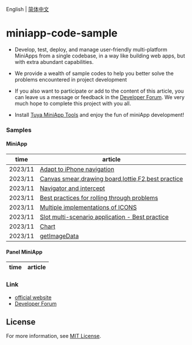 English[](README.md) | [简体中文](README_zh.md)

# miniapp-code-sample

- Develop, test, deploy, and manage user-friendly multi-platform MiniApps from a single codebase, in a way like building web apps, but with extra abundant capabilities.

- We provide a wealth of sample codes to help you better solve the problems encountered in project development

- If you also want to participate or add to the content of this article, you can leave us a message or feedback in the [Developer Forum](https://www.tuyaos.com/posting.php?mode=post&f=10). We very much hope to complete this project with you all.

- Install [Tuya MiniApp Tools](https://developer.tuya.com/cn/miniapp/devtools/download) and enjoy the fun of miniApp development!

### Samples

#### MiniApp

| time    | article                        |
| ------- | ------------------------------ |
| 2023/11 | [Adapt to iPhone navigation](https://github.com/Tuya-Community/tuya-miniapp-demo/tree/master/adapt-iphone-navigation)     |
| 2023/11 | [Canvas smear,drawing board,lottie,F2,best practice](https://github.com/Tuya-Community/tuya-miniapp-demo/tree/master/canvas) |
| 2023/11 | [Navigator and intercept](https://github.com/Tuya-Community/tuya-miniapp-demo/tree/master/popup-scroll) |
| 2023/11 | [Best practices for rolling through problems](https://github.com/Tuya-Community/tuya-miniapp-demo/tree/master/popup-scroll) |
| 2023/11 | [Multiple implementations of ICONS](https://github.com/Tuya-Community/tuya-miniapp-demo/tree/master/icon) |
| 2023/11 | [Slot multi-scenario application - Best practice](https://github.com/Tuya-Community/tuya-miniapp-demo/tree/master/slot) |
| 2023/11 | [Chart](https://github.com/Tuya-Community/tuya-miniapp-demo/tree/master/uchart) |
| 2023/11 | [getImageData](https://github.com/Tuya-Community/tuya-miniapp-demo/tree/master/getImageData) |

#### Panel MiniApp
| time    | article                        |
| ------- | ------------------------------ |


### Link

- [official website](https://developer.tuya.com/cn/miniapp)
- [Developer Forum](https://www.tuyaos.com/posting.php?mode=post&f=10)

## License

For more information, see [MIT License](LICENSE).
